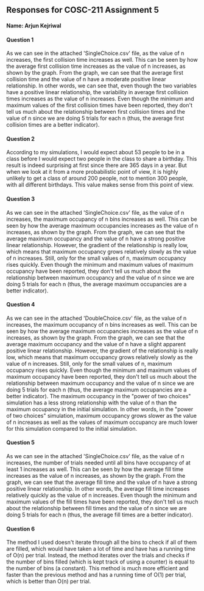 Responses for COSC-211 Assignment 5
---
#### Name: Arjun Kejriwal

#### Question 1
As we can see in the attached 'SingleChoice.csv' file, as the value of 
n increases, the first collision time increases as well. This can be
seen by how the average first collision time increases as the value of
n increases, as shown by the graph. From the graph, we can see that
the average first collision time and the value of n have a moderate 
positive linear relationship. In other words, we can see that, even 
though the two variables have a positive linear relationship, the 
variability in average first collision times increases as the value of
n increases. Even though the minimum and maximum values of the first 
collision times have been reported, they don't tell us much about the 
relationship between first collision times and the value of n since 
we are doing 5 trials for each n (thus, the average first collision 
times are a better indicator).

#### Question 2
According to my simulations, I would expect about 53 people to be in
a class before I would expect two people in the class to share a 
birthday. This result is indeed surprising at first since there are
365 days in a year. But when we look at it from a more probabilistic
point of view, it is highly unlikely to get a class of around 200 people,
not to mention 300 people, with all different birthdays. This value 
makes sense from this point of view. 

#### Question 3
As we can see in the attached 'SingleChoice.csv' file, as the value of
n increases, the maximum occupancy of n bins increases as well. 
This can be seen by how the average maximum occupancies increases as 
the value of n increases, as shown by the graph. From the graph, we can 
see that the average maximum occupancy and the value of n have a strong
positive linear relationship. However, the gradient of the relationship
is really low, which means that maximum occupancy grows relatively slowly
as the value of n increases. Still, only for the small values of n, 
maximum occupancy rises quickly. Even though the minimum and maximum values
of maximum occupancy have been reported, they don't tell us much about the
relationship between maximum occupancy and the value of n since
we are doing 5 trials for each n (thus, the average maximum occupancies
are a better indicator).

#### Question 4
As we can see in the attached 'DoubleChoice.csv' file, as the value of
n increases, the maximum occupancy of n bins increases as well.
This can be seen by how the average maximum occupancies increases as
the value of n increases, as shown by the graph. From the graph, we can
see that the average maximum occupancy and the value of n have a slight 
apparent positive linear relationship. However, the gradient of the relationship
is really low, which means that maximum occupancy grows relatively slowly
as the value of n increases. Still, only for the small values of n,
maximum occupancy rises quickly. Even though the minimum and maximum values
of maximum occupancy have been reported, they don't tell us much about the
relationship between maximum occupancy and the value of n since
we are doing 5 trials for each n (thus, the average maximum occupancies
are a better indicator). The maximum occupancy in the "power of two choices" 
simulation has a less strong relationship with the value of n than the maximum
occupancy in the initial simulation. In other words, in the "power of two
choices" simulation, maximum occupancy grows slower as the value of n 
increases as well as the values of maximum occupancy are much lower for this
simulation compared to the initial simulation. 

#### Question 5
As we can see in the attached 'SingleChoice.csv' file, as the value of
n increases, the number of trials needed until all bins have occupancy of at least 1 increases as well. This can be
seen by how the average fill time increases as the value of
n increases, as shown by the graph. From the graph, we can see that
the average fill time and the value of n have a strong
positive linear relationship. In other words, the average fill time increases
relatively quickly as the value of n increases. Even though the minimum and maximum 
values of the fill times have been reported, they don't tell us much about the
relationship between fill times and the value of n since
we are doing 5 trials for each n (thus, the average fill
times are a better indicator).

#### Question 6
The method I used doesn't iterate through all the bins to check if all of them
are filled, which would have taken a lot of time and have has a running time of
O(n) per trial. Instead, the method iterates over the trials and checks if the number of bins
filled (which is kept track of using a counter) is equal to the number of bins (a 
constant). This method is much more efficient and faster than the previous method 
and has a running time of O(1) per trial, which is better than O(n) per trial.